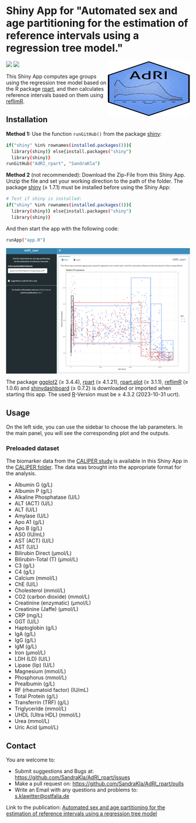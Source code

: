# Shiny App for "Automated sex and age partitioning for the estimation of reference intervals using a regression tree model."

<img src="www/Logo.svg" width="225px" height="150px" align="right"/>

![](https://img.shields.io/github/license/SandraKla/AdRI_rpart.svg)
![](https://img.shields.io/github/last-commit/SandraKla/AdRI_rpart/master.svg)

This Shiny App computes age groups using the regression tree model based on the R package [rpart](https://cran.r-project.org/web/packages/rpart/index.html), and then calculates reference intervals based on them using [reflimR](https://cran.r-project.org/web/packages/reflimR/index.html).

## Installation 

**Method 1:**
Use the function ```runGitHub()``` from the package [shiny](https://cran.r-project.org/web/packages/shiny/index.html):

```bash
if("shiny" %in% rownames(installed.packages())){
  library(shiny)} else{install.packages("shiny")
  library(shiny)}
runGitHub("AdRI_rpart", "SandraKla")
```

**Method 2** (not recommended):
Download the Zip-File from this Shiny App. Unzip the file and set your working direction to the path of the folder. 
The package [shiny](https://cran.r-project.org/web/packages/shiny/index.html) (≥ 1.7.1) must be installed before using the Shiny App:

```bash
# Test if shiny is installed:
if("shiny" %in% rownames(installed.packages())){
  library(shiny)} else{install.packages("shiny")
  library(shiny)}
```
And then start the app with the following code:
```bash
runApp("app.R")
```

<img src="www/shiny.png" align="center"/>

The package [ggplot2](https://cran.r-project.org/web/packages/ggplot2/index.html) (≥ 3.4.4), [rpart](https://cran.r-project.org/web/packages/rpart/index.html) (≥ 4.1.21), [rpart.plot](https://cran.r-project.org/web/packages/rpart.plot/index.html) (≥ 3.1.1), [reflimR](https://cran.r-project.org/web/packages/reflimR/index.html) (≥ 1.0.6) and [shinydashboard](https://cran.r-project.org/web/packages/shinydashboard/index.html) (≥ 0.7.2) is downloaded or imported when starting this app. The used [R](https://www.r-project.org)-Version must be ≥ 4.3.2 (2023-10-31 ucrt).

## Usage

On the left side, you can use the sidebar to choose the lab parameters. In the main panel, you will see the corresponding plot and the outputs.

### Preloaded dataset

The biomarker data from the [CALIPER study](https://doi.org/10.1373/clinchem.2011.177741) is available in this Shiny App in the [CALIPER folder](https://github.com/SandraKla/AdRI_rpart/tree/master/data). The data was brought into the appropriate format for the analysis.

* Albumin G (g/L)
* Albumin P (g/L)
* Alkaline Phosphatase (U/L)
* ALT (ACT) (U/L)
* ALT (U/L)
* Amylase (U/L)
* Apo A1 (g/L)
* Apo B (g/L)
* ASO (IU/mL)
* AST (ACT) (U/L)
* AST (U/L)
* Bilirubin Direct (µmol/L)
* Bilirubin-Total (T) (µmol/L)
* C3 (g/L)
* C4 (g/L)
* Calcium (mmol/L)
* ChE (U/L)
* Cholesterol (mmol/L)
* CO2 (carbon dioxide) (mmol/L)
* Creatinine (enzymatic) (μmol/L)
* Creatinine (Jaffe) (μmol/L)
* CRP (mg/L)
* GGT (U/L)
* Haptoglobin (g/L)
* IgA (g/L)
* IgG (g/L)
* IgM (g/L)
* Iron (μmol/L)
* LDH (LD) (U/L)
* Lipase (lip) (U/L)
* Magnesium (mmol/L)
* Phosphorus (mmol/L)
* Prealbumin (g/L)
* RF (rheumatoid factor) (IU/mL)
* Total Protein (g/L)
* Transferrin (TRF) (g/L)
* Triglyceride (mmol/L)
* UHDL (Ultra HDL) (mmol/L)
* Urea (mmol/L)
* Uric Acid (µmol/L)

## Contact

You are welcome to:
- Submit suggestions and Bugs at: https://github.com/SandraKla/AdRI_rpart/issues
- Make a pull request on: https://github.com/SandraKla/AdRI_rpart/pulls
- Write an Email with any questions and problems to: s.klawitter@ostfalia.de

Link to the publication: [Automated sex and age partitioning for the estimation of reference intervals using a regression tree model]()
